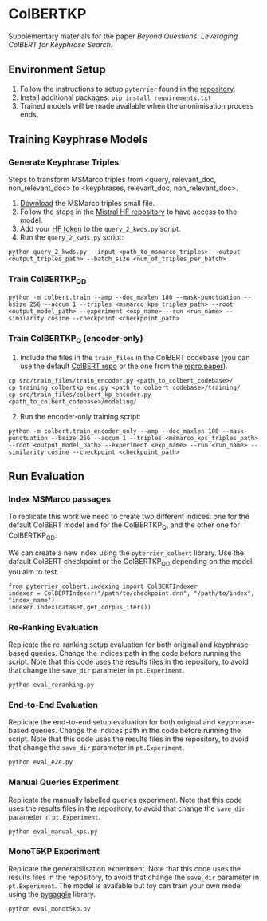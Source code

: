 # ColBERTKP

Supplementary materials for the paper _Beyond Questions: Leveraging ColBERT for Keyphrase Search_.

## Environment Setup

1. Follow the instructions to setup `pyterrier` found in the [repository](https://github.com/terrier-org/pyterrier).
2. Install additional packages: `pip install requirements.txt`
3. Trained models will be made available when the anonimisation process ends.

## Training Keyphrase Models

### Generate Keyphrase Triples

Steps to transform MSMarco triples from \<query, relevant_doc, non_relevant_doc\> to \<keyphrases, relevant_doc, non_relevant_doc\>.

1. [Download](https://msmarco.z22.web.core.windows.net/msmarcoranking/triples.train.small.tar.gz) the MSMarco triples small file.
2. Follow the steps in the [Mistral HF repository](https://huggingface.co/mistralai/Mistral-7B-Instruct-v0.2) to have access to the model.
3. Add your [HF token](https://huggingface.co/settings/tokens) to the `query_2_kwds.py` script.
4. Run the `query_2_kwds.py` script:

```
python query_2_kwds.py --input <path_to_msmarco_triples> --output <output_triples_path> --batch_size <num_of_triples_per_batch>
```

### Train ColBERTKP<sub>QD</sub>

```
python -m colbert.train --amp --doc_maxlen 180 --mask-punctuation --bsize 256 --accum 1 --triples <msmarco_kps_triples_path> --root <output_model_path> --experiment <exp_name> --run <run_name> --similarity cosine --checkpoint <checkpoint_path>
```

### Train ColBERTKP<sub>Q</sub> (encoder-only)

1. Include the files in the `train_files` in the ColBERT codebase (you can use the default [ColBERT repo](https://github.com/stanford-futuredata/ColBERT/tree/colbertv1) or the one from the [repro paper](https://github.com/Xiao0728/ColStar_VirtualAppendix/tree/main/ColStar_models/ColBERT)).

```
cp src/train_files/train_encoder.py <path_to_colbert_codebase>/
cp training_colbertkp_enc.py <path_to_colbert_codebase>/training/
cp src/train_files/colbert_kp_encoder.py <path_to_colbert_codebase>/modeling/
```

2. Run the encoder-only training script:

```
python -m colbert.train_encoder_only --amp --doc_maxlen 180 --mask-punctuation --bsize 256 --accum 1 --triples <msmarco_kps_triples_path> --root <output_model_path> --experiment <exp_name> --run <run_name> --similarity cosine --checkpoint <checkpoint_path>
```

## Run Evaluation

### Index MSMarco passages

To replicate this work we need to create two different indices: one for the default ColBERT model and for the ColBERTKP<sub>Q</sub>, and the other one for ColBERTKP<sub>QD</sub>.

We can create a new index using the `pyterrier_colbert` library. Use the dafault ColBERT checkpoint or the ColBERTKP<sub>QD</sub> depending on the model you aim to test.

```
from pyterrier_colbert.indexing import ColBERTIndexer
indexer = ColBERTIndexer("/path/to/checkpoint.dnn", "/path/to/index", "index_name")
indexer.index(dataset.get_corpus_iter())
```

### Re-Ranking Evaluation

Replicate the re-ranking setup evaluation for both original and keyphrase-based queries. Change the indices path in the code before running the script. Note that this code uses the results files in the repository, to avoid that change the `save_dir` parameter in `pt.Experiment`.

```
python eval_reranking.py
```

### End-to-End Evaluation

Replicate the end-to-end setup evaluation for both original and keyphrase-based queries. Change the indices path in the code before running the script. Note that this code uses the results files in the repository, to avoid that change the `save_dir` parameter in `pt.Experiment`.

```
python eval_e2e.py
```

### Manual Queries Experiment

Replicate the manually labelled queries experiment. Note that this code uses the results files in the repository, to avoid that change the `save_dir` parameter in `pt.Experiment`.

```
python eval_manual_kps.py
```

### MonoT5KP Experiment

Replicate the generabilisation experiment. Note that this code uses the results files in the repository, to avoid that change the `save_dir` parameter in `pt.Experiment`. The model is available but toy can train your own model using the [pygaggle](https://github.com/castorini/pygaggle/blob/master/docs/experiments-monot5-gpu.md) library.

```
python eval_monot5kp.py
```
